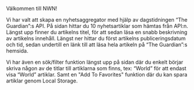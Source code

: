 Välkommen till NWN!

Vi har valt att skapa en nyhetsaggregator med hjälp av dagstidningen “The Guardian”:s API.
På sidan hittar du 10 nyhetsartiklar som hämtas från API:n.
Längst upp finner du artikelns titel, för att sedan läsa en snabb beskrivning av artikelns innehåll.
Längst ner hittar du först artikelns publiceringsdatum och tid, sedan undertill en länk till att läsa hela artikeln på “The Guardian”:s hemsida.

Vi har även en sök/filter funktion längst upp på sidan där du enkelt börjar skriva någon av de titlar till artiklarna som finns, tex: “World” för att endast visa “World” artiklar.
Samt en "Add To Favorites" funktion där du kan spara artiklar genom Local Storage.
